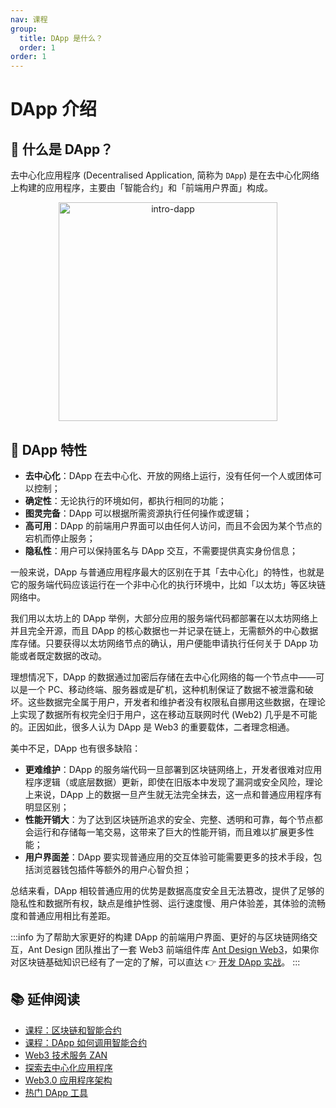 ```yaml
---
nav: 课程
group:
  title: DApp 是什么？
  order: 1
order: 1
---
```


# DApp 介绍

## 🤔 什么是 DApp？

去中心化应用程序 (Decentralised Application, 简称为 `DApp`) 是在去中心化网络上构建的应用程序，主要由「智能合约」和「前端用户界面」构成。

<div align="center">
  <img src="./img/intro-dapp.png" width="350" alt="intro-dapp" />
</div>

## 🌟 DApp 特性

- **去中心化**：DApp 在去中心化、开放的网络上运行，没有任何一个人或团体可以控制；
- **确定性**：无论执行的环境如何，都执行相同的功能；
- **图灵完备**：DApp 可以根据所需资源执行任何操作或逻辑；
- **高可用**：DApp 的前端用户界面可以由任何人访问，而且不会因为某个节点的宕机而停止服务；
- **隐私性**：用户可以保持匿名与 DApp 交互，不需要提供真实身份信息；

一般来说，DApp 与普通应用程序最大的区别在于其「去中心化」的特性，也就是它的服务端代码应该运行在一个非中心化的执行环境中，比如「以太坊」等区块链网络中。

我们用以太坊上的 DApp 举例，大部分应用的服务端代码都部署在以太坊网络上并且完全开源，而且 DApp 的核心数据也一并记录在链上，无需额外的中心数据库存储。只要获得以太坊网络节点的确认，用户便能申请执行任何关于 DApp 功能或者既定数据的改动。

理想情况下，DApp 的数据通过加密后存储在去中心化网络的每一个节点中——可以是一个 PC、移动终端、服务器或是矿机，这种机制保证了数据不被泄露和破坏。这些数据完全属于用户，开发者和维护者没有权限私自挪用这些数据，在理论上实现了数据所有权完全归于用户，这在移动互联网时代 (Web2) 几乎是不可能的。正因如此，很多人认为 DApp 是 Web3 的重要载体，二者理念相通。

美中不足，DApp 也有很多缺陷：

- **更难维护**：DApp 的服务端代码一旦部署到区块链网络上，开发者很难对应用程序逻辑（或底层数据）更新，即使在旧版本中发现了漏洞或安全风险，理论上来说，DApp 上的数据一旦产生就无法完全抹去，这一点和普通应用程序有明显区别；
- **性能开销大**：为了达到区块链所追求的安全、完整、透明和可靠，每个节点都会运行和存储每一笔交易，这带来了巨大的性能开销，而且难以扩展更多性能；
- **用户界面差**：DApp 要实现普通应用的交互体验可能需要更多的技术手段，包括浏览器钱包插件等额外的用户心智负担；

总结来看，DApp 相较普通应用的优势是数据高度安全且无法篡改，提供了足够的隐私性和数据所有权，缺点是维护性弱、运行速度慢、用户体验差，其体验的流畅度和普通应用相比有差距。

<!-- prettier-ignore -->
:::info
为了帮助大家更好的构建 DApp 的前端用户界面、更好的与区块链网络交互，Ant Design 团队推出了一套 Web3 前端组件库 [Ant Design Web3](https://web3.ant.design/)，如果你对区块链基础知识已经有了一定的了解，可以直达 👉 [开发 DApp 实战](./dev-init.zh-CN.md)。
:::

## 📚 延伸阅读

- [课程：区块链和智能合约](/course/intro-blockchain-cn)
- [课程：DApp 如何调用智能合约](/course/intro-call-contract-cn)
- [Web3 技术服务 ZAN](https://zan.top/?chInfo=ch_antdweb3)
- [探索去中心化应用程序](https://ethereum.org/dapps)
- [Web3.0 应用程序架构](https://www.preethikasireddy.com/post/the-architecture-of-a-web-3-0-application)
- [热门 DApp 工具](https://www.alchemy.com/dapps)
